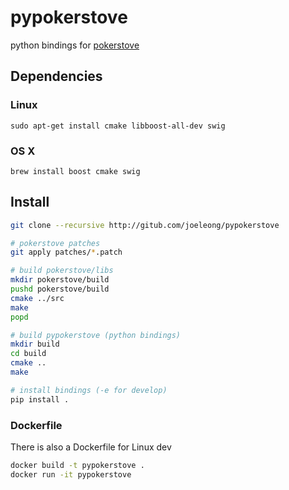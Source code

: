 # pypokerstove

python bindings for [pokerstove](https://github.com/andrewprock/pokerstove)

## Dependencies
### Linux
`sudo apt-get install cmake libboost-all-dev swig`

### OS X
`brew install boost cmake swig`

## Install
```sh
git clone --recursive http://gitub.com/joeleong/pypokerstove

# pokerstove patches
git apply patches/*.patch

# build pokerstove/libs
mkdir pokerstove/build
pushd pokerstove/build
cmake ../src
make
popd

# build pypokerstove (python bindings)
mkdir build
cd build
cmake ..
make

# install bindings (-e for develop)
pip install .
```

### Dockerfile
There is also a Dockerfile for Linux dev

```sh
docker build -t pypokerstove .
docker run -it pypokerstove
```
